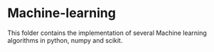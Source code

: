 # Machine-learning
This folder contains the implementation of several Machine learning algorithms in python, numpy and scikit.
